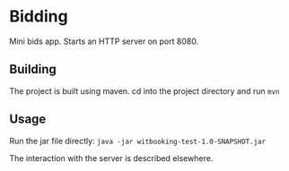 # Bidding
Mini bids app. Starts an HTTP server on port 8080.

## Building

The project is built using maven. cd into the project directory and run
`mvn`


## Usage
Run the jar file directly:
`java -jar witbooking-test-1.0-SNAPSHOT.jar`

The interaction with the server is described elsewhere.
